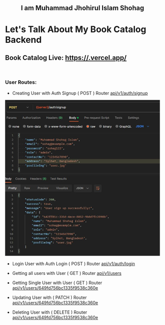 <h2 align="center">I am Muhammad Jhohirul Islam Shohag</h2>

# Let's Talk About My Book Catalog Backend

## Book Catalog Live: [https://.vercel.app/](https://.vercel.app/)

<br>

### User Routes:

- Creating User with Auth Signup ( POST ) Router [api/v1/auth/signup](https://.vercel.app/api/v1/auth/signup)
<div align="center">
    <img width="800" src="https://github.com/MuhammadShohagIslam/book-catalog-backend/blob/main/preview/signup.JPG">
</div>

- Login User with Auth Login ( POST ) Router [api/v1/auth/login](https://.vercel.app/api/v1/auth/login)

- Getting all users with User ( GET ) Router [api/v1/users](https://.vercel.app/api/v1/users)

- Getting Single User with User ( GET ) Router [api/v1/users/649fd756bc1335f9538c360e](https://.vercel.app/api/v1/users/6491e5290e379761d0bbc45a)

- Updating User with ( PATCH ) Router [api/v1/users/649fd756bc1335f9538c360e](https://.vercel.app/api/v1/users/6491e5290e379761d0bbc45a)

- Deleting User with ( DELETE ) Router [api/v1/users/649fd756bc1335f9538c360e](https://.vercel.app/api/v1/users/6491e5290e379761d0bbc45a)
  <br>
